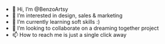 - 👋 Hi, I’m @BenzoArtsy
- 👀 I’m interested in design, sales & marketing
- 🌱 I’m currently learning soft skills :)
- 💞️ I’m looking to collaborate on a dreaming together project
- 📫 How to reach me is just a single click away

<!---
BenzoArtsy/BenzoArtsy is a ✨ special ✨ repository because its `README.md` (this file) appears on your GitHub profile.
You can click the Preview link to take a look at your changes.
--->
